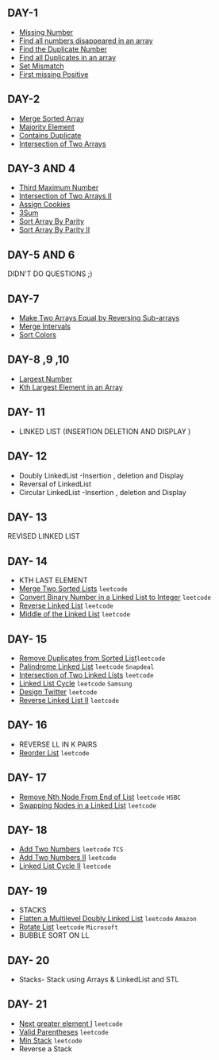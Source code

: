 ## DAY-1
- [Missing Number](https://leetcode.com/problems/missing-number/)
- [Find all numbers disappeared in an array](https://leetcode.com/problems/find-all-numbers-disappeared-in-an-array/)
- [Find the Duplicate Number](https://leetcode.com/problems/find-the-duplicate-number/)
- [Find all Duplicates in an array](https://leetcode.com/problems/find-all-duplicates-in-an-array/)
- [Set Mismatch](https://leetcode.com/problems/set-mismatch/)
- [First missing Positive](https://leetcode.com/problems/first-missing-positive/)


## DAY-2
- [Merge Sorted Array](https://leetcode.com/problems/merge-sorted-array/)
- [Majority Element](https://leetcode.com/problems/majority-element/)
- [Contains Duplicate](https://leetcode.com/problems/contains-duplicate/)
- [Intersection of Two Arrays](https://leetcode.com/problems/intersection-of-two-arrays/)

## DAY-3 AND 4
- [Third Maximum Number](https://leetcode.com/problems/third-maximum-number/)
- [Intersection of Two Arrays II](https://leetcode.com/problems/intersection-of-two-arrays-ii/)
- [Assign Cookies](https://leetcode.com/problems/assign-cookies/)
- [3Sum](https://leetcode.com/problems/3sum/)
- [Sort Array By Parity](https://leetcode.com/problems/sort-array-by-parity/)
- [Sort Array By Parity II](https://leetcode.com/problems/sort-array-by-parity-ii/)

## DAY-5 AND 6
DIDN'T DO QUESTIONS ;)

## DAY-7
- [Make Two Arrays Equal by Reversing Sub-arrays](https://leetcode.com/problems/make-two-arrays-equal-by-reversing-sub-arrays/)
- [Merge Intervals](https://leetcode.com/problems/merge-intervals/)
- [Sort Colors](https://leetcode.com/problems/sort-colors/)

## DAY-8 ,9 ,10
- [Largest Number](https://leetcode.com/problems/largest-number/)
- [Kth Largest Element in an Array](https://leetcode.com/problems/kth-largest-element-in-an-array/)

## DAY- 11
- LINKED LIST (INSERTION DELETION AND DISPLAY )

## DAY- 12
- Doubly LinkedList -Insertion , deletion and Display
- Reversal of LinkedList
- Circular LinkedList -Insertion , deletion and Display

## DAY- 13
REVISED LINKED LIST

## DAY- 14
- KTH LAST ELEMENT
- [Merge Two Sorted Lists](https://leetcode.com/problems/merge-two-sorted-lists/) `leetcode`
- [Convert Binary Number in a Linked List to Integer](https://leetcode.com/problems/convert-binary-number-in-a-linked-list-to-integer/) `leetcode`
- [Reverse Linked List](https://leetcode.com/problems/reverse-linked-list/) `leetcode`
- [Middle of the Linked List](https://leetcode.com/problems/middle-of-the-linked-list/) `leetcode`

## DAY- 15
- [Remove Duplicates from Sorted List](https://leetcode.com/problems/remove-duplicates-from-sorted-list/)`leetcode`
- [Palindrome Linked List](https://leetcode.com/problems/palindrome-linked-list/) `leetcode` `Snapdeal`
- [Intersection of Two Linked Lists](https://leetcode.com/problems/intersection-of-two-linked-lists/) `leetcode`
- [Linked List Cycle](https://leetcode.com/problems/linked-list-cycle/) `leetcode` `Samsung`
- [Design Twitter](https://leetcode.com/problems/design-twitter/) `leetcode`
- [Reverse Linked List II](https://leetcode.com/problems/reverse-linked-list-ii/) `leetcode`

## DAY- 16
- REVERSE LL IN K PAIRS
- [Reorder List](https://leetcode.com/problems/reorder-list/) `leetcode`

## DAY- 17
- [Remove Nth Node From End of List](https://leetcode.com/problems/remove-nth-node-from-end-of-list/) `leetcode` `HSBC`
- [Swapping Nodes in a Linked List](https://leetcode.com/problems/swapping-nodes-in-a-linked-list/) `leetcode`

## DAY- 18
- [Add Two Numbers](https://leetcode.com/problems/add-two-numbers/) `leetcode` `TCS`
- [Add Two Numbers II](https://leetcode.com/problems/add-two-numbers-ii/) `leetcode`
- [Linked List Cycle II](https://leetcode.com/problems/linked-list-cycle-ii/) `leetcode`

## DAY- 19
- STACKS 
- [Flatten a Multilevel Doubly Linked List](https://leetcode.com/problems/flatten-a-multilevel-doubly-linked-list/) `leetcode` `Amazon`
- [Rotate List](https://leetcode.com/problems/rotate-list/) `leetcode` `Microsoft`
- BUBBLE SORT ON LL

## DAY- 20
- Stacks- Stack using Arrays & LinkedList and STL

## DAY- 21
- [Next greater element I](https://leetcode.com/problems/next-greater-element-i/) `leetcode`
- [Valid Parentheses](https://leetcode.com/problems/valid-parentheses/) `leetcode`
- [Min Stack](https://leetcode.com/problems/min-stack/) `leetcode`
- Reverse a Stack
